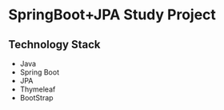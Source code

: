 SpringBoot+JPA Study Project
=============
Technology Stack
-------------
* Java  
* Spring Boot  
* JPA  
* Thymeleaf  
* BootStrap  
